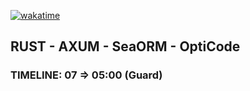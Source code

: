 
[![wakatime](https://wakatime.com/badge/github/MrMic/Rust_Axum_OptiCode.svg)](https://wakatime.com/badge/github/MrMic/Rust_Axum_OptiCode)

## RUST - AXUM - SeaORM - OptiCode

### TIMELINE: 07 => 05:00 (Guard)
